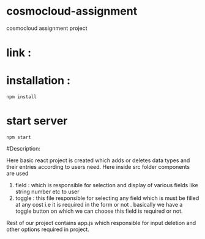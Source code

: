 # cosmocloud-assignment
cosmocloud assignment project

# link :
# installation :
```npm install```
# start server 
```npm start ```

#Description:

Here basic react project is created which adds or deletes data types and their entries according to users need.
Here inside src folder components are used 
1. field : which is responsible for selection and display of various fields like string number etc to user
2. toggle : this file responsible for selecting any field which is must be filled at any cost i.e it is required in the form or not . basically we have a toggle button on which we can choose this field is required or not.

Rest of our project contains app.js which responsible for input deletion and other options required in project.

